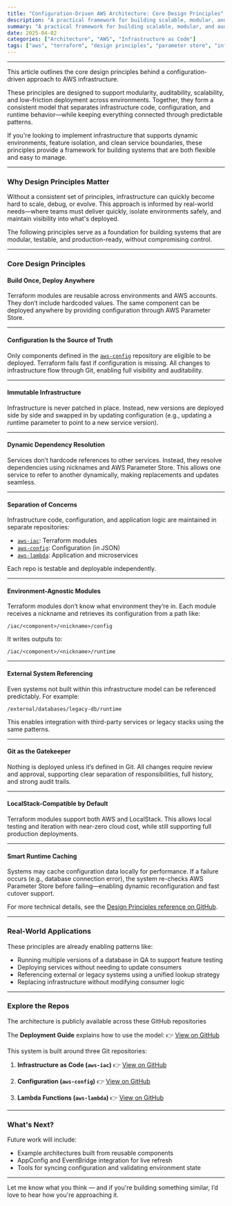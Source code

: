 ```yaml
---
title: "Configuration-Driven AWS Architecture: Core Design Principles"
description: "A practical framework for building scalable, modular, and auditable AWS infrastructure using Git, Terraform, and Parameter Store."
summary: "A practical framework for building scalable, modular, and auditable AWS infrastructure using Git, Terraform, and Parameter Store."
date: 2025-04-02
categories: ["Architecture", "AWS", "Infrastructure as Code"]
tags: ["aws", "terraform", "design principles", "parameter store", "infrastructure", "automation"]
---
```


---

This article outlines the core design principles behind a configuration-driven approach to AWS infrastructure.

These principles are designed to support modularity, auditability, scalability, and low-friction deployment across environments. Together, they form a consistent model that separates infrastructure code, configuration, and runtime behavior—while keeping everything connected through predictable patterns.

If you're looking to implement infrastructure that supports dynamic environments, feature isolation, and clean service boundaries, these principles provide a framework for building systems that are both flexible and easy to manage.

---

### Why Design Principles Matter

Without a consistent set of principles, infrastructure can quickly become hard to scale, debug, or evolve. This approach is informed by real-world needs—where teams must deliver quickly, isolate environments safely, and maintain visibility into what's deployed.

The following principles serve as a foundation for building systems that are modular, testable, and production-ready, without compromising control.

---

### Core Design Principles

#### Build Once, Deploy Anywhere

Terraform modules are reusable across environments and AWS accounts. They don’t include hardcoded values. The same component can be deployed anywhere by providing configuration through AWS Parameter Store.

---

#### Configuration Is the Source of Truth

Only components defined in the [`aws-config`](https://github.com/tstrall/aws-config) repository are eligible to be deployed. Terraform fails fast if configuration is missing. All changes to infrastructure flow through Git, enabling full visibility and auditability.

---

#### Immutable Infrastructure

Infrastructure is never patched in place. Instead, new versions are deployed side by side and swapped in by updating configuration (e.g., updating a runtime parameter to point to a new service version).

---

#### Dynamic Dependency Resolution

Services don’t hardcode references to other services. Instead, they resolve dependencies using nicknames and AWS Parameter Store. This allows one service to refer to another dynamically, making replacements and updates seamless.

---

#### Separation of Concerns

Infrastructure code, configuration, and application logic are maintained in separate repositories:

- [`aws-iac`](https://github.com/tstrall/aws-iac): Terraform modules  
- [`aws-config`](https://github.com/tstrall/aws-config): Configuration (in JSON)  
- [`aws-lambda`](https://github.com/tstrall/aws-lambda): Application and microservices  

Each repo is testable and deployable independently.

---

#### Environment-Agnostic Modules

Terraform modules don’t know what environment they’re in. Each module receives a nickname and retrieves its configuration from a path like:

```
/iac/<component>/<nickname>/config
```

It writes outputs to:

```
/iac/<component>/<nickname>/runtime
```

---

#### External System Referencing

Even systems not built within this infrastructure model can be referenced predictably. For example:

```
/external/databases/legacy-db/runtime
```

This enables integration with third-party services or legacy stacks using the same patterns.

---

#### Git as the Gatekeeper

Nothing is deployed unless it’s defined in Git. All changes require review and approval, supporting clear separation of responsibilities, full history, and strong audit trails.

---

#### LocalStack-Compatible by Default

Terraform modules support both AWS and LocalStack. This allows local testing and iteration with near-zero cloud cost, while still supporting full production deployments.

---

#### Smart Runtime Caching

Systems may cache configuration data locally for performance. If a failure occurs (e.g., database connection error), the system re-checks AWS Parameter Store before failing—enabling dynamic reconfiguration and fast cutover support.

For more technical details, see the [Design Principles reference on GitHub](https://github.com/tstrall/aws-deployment-guide/blob/main/design-principles/README.md).

---

### Real-World Applications

These principles are already enabling patterns like:

- Running multiple versions of a database in QA to support feature testing  
- Deploying services without needing to update consumers  
- Referencing external or legacy systems using a unified lookup strategy  
- Replacing infrastructure without modifying consumer logic

---

### Explore the Repos

The architecture is publicly available across these GitHub repositories

The **Deployment Guide** explains how to use the model:  👉 [View on GitHub](https://github.com/tstrall/aws-deployment-guide)

This system is built around three Git repositories:

1. **Infrastructure as Code (`aws-iac`)**  👉 [View on GitHub](https://github.com/tstrall/aws-iac)

2. **Configuration (`aws-config`)**  👉 [View on GitHub](https://github.com/tstrall/aws-config)

3. **Lambda Functions (`aws-lambda`)**  👉 [View on GitHub](https://github.com/tstrall/aws-lambda)

---

### What's Next?

Future work will include:

- Example architectures built from reusable components  
- AppConfig and EventBridge integration for live refresh  
- Tools for syncing configuration and validating environment state  

---

Let me know what you think — and if you're building something similar, I’d love to hear how you're approaching it.
